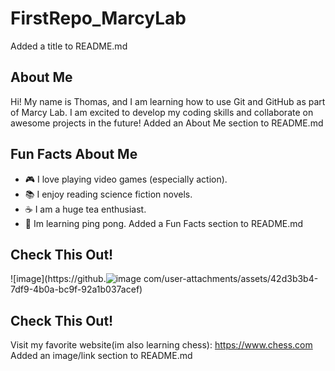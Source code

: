 # FirstRepo_MarcyLab
Added a title to README.md
## About Me
Hi! My name is Thomas, and I am learning how to use
Git and GitHub as part of Marcy Lab. I am excited to
develop my coding skills and collaborate on awesome
projects in the future!
Added an About Me section to README.md
## Fun Facts About Me
- 🎮 I love playing video games (especially action).
- 📚 I enjoy reading science fiction novels.
- ☕ I am a huge tea enthusiast.
- 🏓 Im learning ping pong.
Added a Fun Facts section to README.md
## Check This Out!
![image](https://github.![image](https://github.com/user-attachments/assets/6bc059fd-246d-45ef-81ad-4b20c4ad23c9)
com/user-attachments/assets/42d3b3b4-7df9-4b0a-bc9f-92a1b037acef)
## Check This Out!
Visit my favorite website(im also learning chess): https://www.chess.com
Added an image/link section to README.md
